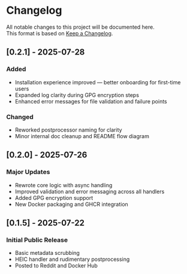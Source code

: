 # Changelog

All notable changes to this project will be documented here.  
This format is based on [Keep a Changelog](https://keepachangelog.com/en/1.0.0/).

## [0.2.1] - 2025-07-28
### Added
- Installation experience improved — better onboarding for first-time users
- Expanded log clarity during GPG encryption steps
- Enhanced error messages for file validation and failure points

### Changed
- Reworked postprocessor naming for clarity
- Minor internal doc cleanup and README flow diagram

## [0.2.0] - 2025-07-26
### Major Updates
- Rewrote core logic with async handling
- Improved validation and error messaging across all handlers
- Added GPG encryption support
- New Docker packaging and GHCR integration

## [0.1.5] - 2025-07-22
### Initial Public Release
- Basic metadata scrubbing
- HEIC handler and rudimentary postprocessing
- Posted to Reddit and Docker Hub
